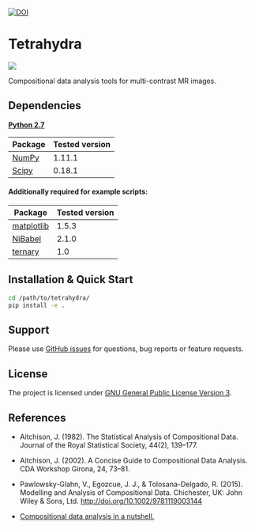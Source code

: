 [![DOI](https://zenodo.org/badge/78312374.svg)](https://zenodo.org/badge/latestdoi/78312374)

# Tetrahydra
![](https://raw.github.com/ofgulban/tetrahydra/master/misc/logo.svg)

Compositional data analysis tools for multi-contrast MR images.

## Dependencies

[**Python 2.7**](https://www.python.org/download/releases/2.7/)

| Package                                                 | Tested version |
|---------------------------------------------------------|----------------|
| [NumPy](http://www.numpy.org/)                          | 1.11.1         |
| [Scipy](https://www.scipy.org/)                         | 0.18.1         |

#### Additionally required for example scripts:

| Package                                                 | Tested version |
|---------------------------------------------------------|----------------|
| [matplotlib](http://matplotlib.org/)                    | 1.5.3          |
| [NiBabel](http://nipy.org/nibabel/)                     | 2.1.0          |
| [ternary](https://github.com/marcharper/python-ternary) | 1.0            |


## Installation & Quick Start

```bash
cd /path/to/tetrahydra/
pip install -e .
```

## Support

Please use [GitHub issues](https://github.com/ofgulban/tetrahydra/issues) for questions, bug reports or feature requests.

## License

The project is licensed under [GNU General Public License Version 3](http://www.gnu.org/licenses/gpl.html).

## References

* Aitchison, J. (1982). The Statistical Analysis of Compositional Data. Journal of the Royal Statistical Society, 44(2), 139–177.

* Aitchison, J. (2002). A Concise Guide to Compositional Data Analysis. CDA Workshop Girona, 24, 73–81.

* Pawlowsky-Glahn, V., Egozcue, J. J., & Tolosana-Delgado, R. (2015). Modelling and Analysis of Compositional Data. Chichester, UK: John Wiley & Sons, Ltd. http://doi.org/10.1002/9781119003144

* [Compositional data analysis in a nutshell.](http://www.sediment.uni-goettingen.de/staff/tolosana/extra/CoDaNutshell.pdf)
